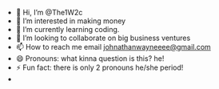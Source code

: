 - 👋 Hi, I’m @The1W2c
- 👀 I’m interested in making money
- 🌱 I’m currently learning coding.
- 💞️ I’m looking to collaborate on big business ventures 
- 📫 How to reach me email johnathanwayneeee@gmail.com
- 😄 Pronouns: what kinna question is this? he!
- ⚡ Fun fact: there is only 2 pronouns he/she period!
- 

<!---
The1W2c/The1W2c is a ✨ special ✨ repository because its `README.md` (this file) appears on your GitHub profile.
You can click the Preview link to take a look at your changes.
--->
